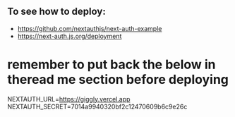 ## To see how to deploy:

- https://github.com/nextauthjs/next-auth-example
- https://next-auth.js.org/deployment

# remember to put back the below in theread me section before deploying

NEXTAUTH_URL=https://giggly.vercel.app
NEXTAUTH_SECRET=7014a9940320bf2c12470609b6c9e26c
